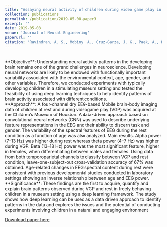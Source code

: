 ```yaml
---
title: "Assaying neural activity of children during video game play in public spaces: a deep learning approach"
collection: publications
permalink: /publication/2019-05-08-paper3
excerpt: ''
date: 2019-05-08
venue: 'Journal of Neural Engineering'
paperurl: ''
citation: 'Ravindran, A. S., Mobiny, A., Cruz-Garza, J. G., Paek, A., Kopteva, A., & Vidal, J. L. C. (2019). Assaying neural activity of children during video game play in public spaces: a deep learning approach. Journal of neural engineering, 16(3), 036028.'
---
```

<br>
**Objective**: Understanding neural activity patterns in the developing brain remains one of the grand challenges in neuroscience. Developing neural networks are likely to be endowed with functionally important variability associated with the environmental context, age, gender, and other variables. Therefore, we conducted experiments with typically developing children in a stimulating museum setting and tested the feasibility of using deep learning techniques to help identify patterns of brain activity associated with different conditions. 

<br> 
**Approach**: A four-channel dry EEG-based Mobile brain-body imaging data of children at rest and during videogame play (VGP) was acquired at the Children’s Museum of Houston. A data-driven approach based on convolutional neural networks (CNN) was used to describe underlying feature representations in the EEG and their ability to discern task and gender. The variability of the spectral features of EEG during the rest condition as a function of age was also analyzed. Main results. Alpha power (7–13 Hz) was higher during rest whereas theta power (4–7 Hz) was higher during VGP. Beta (13–18 Hz) power was the most significant feature, higher in females, when differentiating between males and females. Using data from both temporoparietal channels to classify between VGP and rest condition, leave-one-subject-out cross-validation accuracy of 67% was obtained. Age-related changes in EEG spectral content during rest were consistent with previous developmental studies conducted in laboratory settings showing an inverse relationship between age and EEG power. 

<br> 
**Significance**: These findings are the first to acquire, quantify and explain brain patterns observed during VGP and rest in freely behaving children in a museum setting using a deep learning framework. The study shows how deep learning can be used as a data driven approach to identify patterns in the data and explores the issues and the potential of conducting experiments involving children in a natural and engaging environment

[Download paper here](/files/Paper3.pdf)
